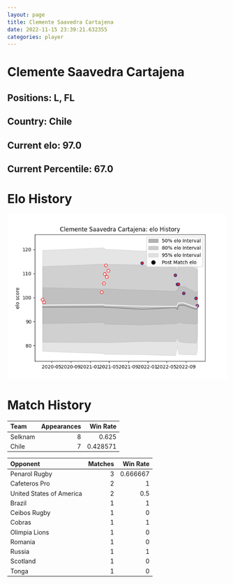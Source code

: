 ```yaml
---  
layout: page  
title: Clemente Saavedra Cartajena  
date: 2022-11-15 23:39:21.632355  
categories: player  
---
```

# Clemente Saavedra Cartajena

## Positions: L, FL

## Country: Chile

## Current elo: 97.0

## Current Percentile: 67.0

# Elo History


![elo history](history_ClementeSaavedraCartajena.png)
# Match History


| Team    |   Appearances |   Win Rate |
|:--------|--------------:|-----------:|
| Selknam |             8 |   0.625    |
| Chile   |             7 |   0.428571 |

| Opponent                 |   Matches |   Win Rate |
|:-------------------------|----------:|-----------:|
| Penarol Rugby            |         3 |   0.666667 |
| Cafeteros Pro            |         2 |   1        |
| United States of America |         2 |   0.5      |
| Brazil                   |         1 |   1        |
| Ceibos Rugby             |         1 |   0        |
| Cobras                   |         1 |   1        |
| Olimpia Lions            |         1 |   0        |
| Romania                  |         1 |   0        |
| Russia                   |         1 |   1        |
| Scotland                 |         1 |   0        |
| Tonga                    |         1 |   0        |